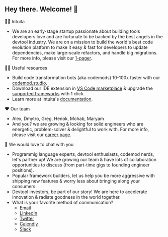 ## Hey there. Welcome! 👋

🙋‍♀️ Intuita
  - We are an early-stage startup passionate about building tools developers love and are fortunate to be backed by the best angels in the devtool industry. We are on a mission to build the world's best code evolution platform to make it easy & fast for developers to update dependencies, make large-scale refactors, and handle big migrations. For more info, please visit our [1-pager](https://go.intuita.io/1-pager).

👩‍💻 Useful resources 
  - Build code transformation bots (aka codemods) 10-100x faster with our [codemod.studio](https://www.codemod.studio/).
  - Download our IDE extension in [VS Code marketplace](https://marketplace.visualstudio.com/items?itemName=Intuita.intuita-vscode-extension) & upgrade the [supported frameworks](https://github.com/intuita-inc/codemod-registry) with 1 click.
  - Learn more at Intuita's [documentation](https://docs.intuita.io/).

❤ Our team
  - Alex, Dmytro, Greg, Henok, Mohab, Maryam
  - And you? we are growing & looking for solid engineers who are energetic, problem-solver & delightful to work with. For more info, please visit our [career page](https://intuita.notion.site/Join-Intuita-b9c9bf82d38341f8936744b6aac20dba).

🧙 We would love to chat with you
  - Programmig language experts, devtool enthusiasts, codemod nerds, let's partner up! We are growing our team & have lots of collaboration opportunities to discuss (from part-time gigs to founding engineer positions).
  - Popular framework builders, let us help you be more aggressive with shipping new features & worry less about bringing along your consumers. 
  - Devtool investors, be part of our story! We are here to accelerate innovation & radiate goodness in the world together.
  - What is your favorite method of communication?
      - [Email](mailto:hello@intuita.io) 
      - [LinkedIn](https://www.linkedin.com/company/intuita-inc/)
      - [Twitter](https://twitter.com/CodeWithIntuita)
      - [Calendly](https://calendly.com/alex-from-intuita)
      - [Slack](https://join.slack.com/t/intuita-inc/shared_invite/zt-1bjj5exxi-95yPfWi71HcO2p_sS5L2wA)
